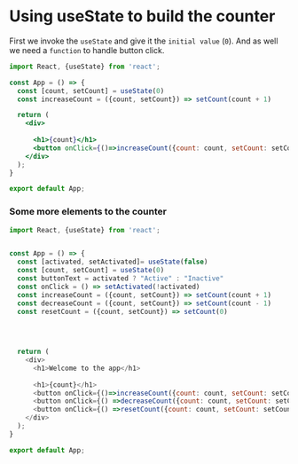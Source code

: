 # Using useState to build the counter 

First we invoke the `useState` and give it the `initial value` (`0`). And as well we need a `function` to handle button click. 

```jsx
import React, {useState} from 'react';

const App = () => {
  const [count, setCount] = useState(0)
  const increaseCount = ({count, setCount}) => setCount(count + 1)

  return (
    <div>
      
      <h1>{count}</h1>
      <button onClick={()=>increaseCount({count: count, setCount: setCount}) }>Increase</button>
    </div>
  );
}

export default App;
```

### Some more elements to the counter 

```js
import React, {useState} from 'react';


const App = () => {
  const [activated, setActivated]= useState(false)
  const [count, setCount] = useState(0)
  const buttonText = activated ? "Active" : "Inactive"
  const onClick = () => setActivated(!activated)
  const increaseCount = ({count, setCount}) => setCount(count + 1)
  const decreaseCount = ({count, setCount}) => setCount(count - 1)
  const resetCount = ({count, setCount}) => setCount(0)
  

  

  return (
    <div>
      <h1>Welcome to the app</h1>
      
      <h1>{count}</h1>
      <button onClick={()=>increaseCount({count: count, setCount: setCount}) }>Increase</button>
      <button onClick={() =>decreaseCount({count: count, setCount: setCount})}>Decrease</button>
      <button onClick={() =>resetCount({count: count, setCount: setCount})}>Reset</button>
    </div>
  );
}

export default App;
```